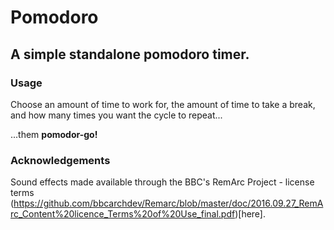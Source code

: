 # Pomodoro
## A simple standalone pomodoro timer.

### Usage
Choose an amount of time to work for, the amount of time to take a break, and how many times you want the cycle to repeat...

...them **pomodor-go!**

### Acknowledgements
Sound effects made available through the BBC's RemArc Project - license terms (https://github.com/bbcarchdev/Remarc/blob/master/doc/2016.09.27_RemArc_Content%20licence_Terms%20of%20Use_final.pdf)[here].
